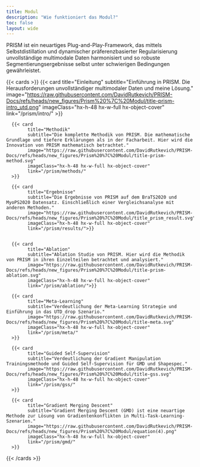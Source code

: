 ```yaml
---
title: Modul
description: "Wie funktioniert das Modul?"
toc: false
layout: wide
---
```


<div class="hx-mt-4"></div>

<p class="hx-mb-12 hx-text-center hx-text-lg hx-text-gray-500 dark:hx-text-gray-400">
PRISM ist ein neuartiges Plug-and-Play-Framework, das mittels Selbstdistillation und dynamischer präferenzbasierter Regularisierung unvollständige multimodale Daten harmonisiert und so robuste Segmentierungsergebnisse selbst unter schwierigen Bedingungen gewährleistet.
</p>


{{< cards >}}
      {{< card
            title="Einleitung"
            subtitle="Einführung in PRISM. Die Herausforderungen unvollständiger multimodaler Daten und meine Lösung."
            image="https://raw.githubusercontent.com/DavidRutkevich/PRISM-Docs/refs/heads/new_figures/Prism%20%7C%20Modul/title-prism-intro_utd.png"
            imageClass="hx-h-48 hx-w-full hx-object-cover"
            link="/prism/intro/"
      >}}

      {{< card
            title="Methodik"
            subtitle="Die komplette Methodik von PRISM. Die mathematische Grundlage und tiefere Erklärungen als in der Facharbeit. Hier wird die Innovation von PRISM mathematisch betrachtet."
            image="https://raw.githubusercontent.com/DavidRutkevich/PRISM-Docs/refs/heads/new_figures/Prism%20%7C%20Modul/title-prism-method.svg"
            imageClass="hx-h-48 hx-w-full hx-object-cover"
            link="/prism/methods/"
      >}}

      {{< card
            title="Ergebnisse"
            subtitle="Die Ergebnisse von PRISM auf dem BraTS2020 und MyoPS2020 Datensatz. Einschließlich einer Vergleichsanalyse mit anderen Methoden."
            image="https://raw.githubusercontent.com/DavidRutkevich/PRISM-Docs/refs/heads/new_figures/Prism%20%7C%20Modul/title_prism_result.svg"
            imageClass="hx-h-48 hx-w-full hx-object-cover"
            link="/prism/results/">}}


      {{< card
            title="Ablation"
            subtitle="Ablation Studie von PRISM. Hier wird die Methodik von PRISM in ihren Einzelteilen betrachtet und analysiert."
            image="https://raw.githubusercontent.com/DavidRutkevich/PRISM-Docs/refs/heads/new_figures/Prism%20%7C%20Modul/title-prism-ablation.svg"
            imageClass="hx-h-48 hx-w-full hx-object-cover"
            link="/prism/ablation/">}}

      {{< card
            title="Meta-Learning"
            subtitle="Verdeutlichung der Meta-Learning Strategie und Einführung in das UTD_drop Szenario."
            image="https://raw.githubusercontent.com/DavidRutkevich/PRISM-Docs/refs/heads/new_figures/Prism%20%7C%20Modul/title-meta.svg"
            imageClass="hx-h-48 hx-w-full hx-object-cover"
            link="/prism/meta/"
      >}}

      {{< card
            title="Guided Self-Supervision"
            subtitle="Verdeutlichung der Gradient Manipulation Trainingsmethode und Guided Self-Supervision für GMD und Shapespec."
            image="https://raw.githubusercontent.com/DavidRutkevich/PRISM-Docs/refs/heads/new_figures/Prism%20%7C%20Modul/title-gss.svg"
            imageClass="hx-h-48 hx-w-full hx-object-cover"
            link="/prism/gss/"
      >}}

      {{< card
            title="Gradient Merging Descent"
            subtitle="Gradient Merging Descent (GMD) ist eine neuartige Methode zur Lösung von Gradientenkonflikten in Multi-Task-Learning-Szenarien."
            image="https://raw.githubusercontent.com/DavidRutkevich/PRISM-Docs/refs/heads/new_figures/Prism%20%7C%20Modul/equation(4).png"
            imageClass="hx-h-48 hx-w-full hx-object-cover"
            link="/prism/gmd/"
      >}}
{{< /cards >}}
